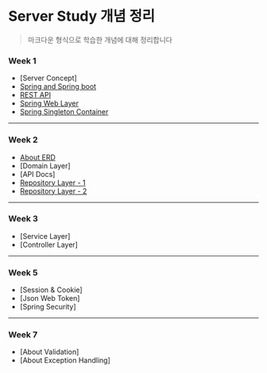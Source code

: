 # Server Study 개념 정리
> 마크다운 형식으로 학습한 개념에 대해 정리합니다

### Week 1

- [Server Concept]
- [Spring and Spring boot](./week1/junhyeong/Spring과%20Spring%20boot.md)
- [REST API](./week1/dongwoo/API와%20REST%20API.md)
- [Spring Web Layer](./week1/eunmi/1week.md)
- [Spring Singleton Container](./week1/wonjeong/Singleton%20Container.md)

---

### Week 2

- [About ERD](./week2/eunmi/[2주차]%20ERD%20&%20API%20Docs.md)
- [Domain Layer]
- [API Docs]
- [Repository Layer - 1](./week2/junhyeong/Repository%20Layer%20구현.md)
- [Repository Layer - 2](./week2/wonjeong/2주차%20Repository%20Layer의%20구현%20(without%20JPA).md)

---

### Week 3

- [Service Layer]
- [Controller Layer]

---

### Week 5

- [Session & Cookie]
- [Json Web Token]
- [Spring Security]

---

### Week 7

- [About Validation]
- [About Exception Handling]
